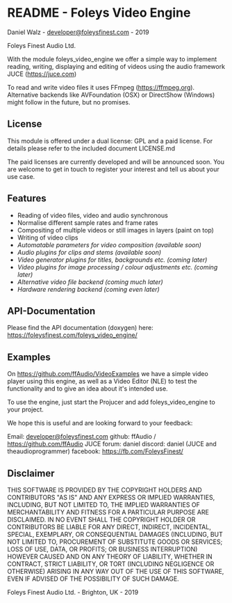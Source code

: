 README - Foleys Video Engine
============================

Daniel Walz - developer@foleysfinest.com - 2019

Foleys Finest Audio Ltd.

With the module foleys_video_engine we offer a simple way to implement reading,
writing, displaying and editing of videos using the audio framework JUCE (https://juce.com)

To read and write video files it uses FFmpeg (https://ffmpeg.org). Alternative backends
like AVFoundation (OSX) or DirectShow (Windows) might follow in the future, but no
promises.

License
-------

This module is offered under a dual license: GPL and a paid license. For details please
refer to the included document LICENSE.md

The paid licenses are currently developed and will be announced soon. You are welcome to 
get in touch to register your interest and tell us about your use case.

Features
--------

- Reading of video files, video and audio synchronous
- Normalise different sample rates and frame rates
- Compositing of multiple videos or still images in layers (paint on top)
- Writing of video clips
- _Automatable parameters for video composition (available soon)_
- _Audio plugins for clips and stems (available soon)_
- _Video generator plugins for titles, backgrounds etc. (coming later)_
- _Video plugins for image processing / colour adjustments etc. (coming later)_
- _Alternative video file backend (coming much later)_
- _Hardware rendering backend (coming even later)_

API-Documentation
-----------------

Please find the API documentation (doxygen) here: https://foleysfinest.com/foleys_video_engine/

Examples
--------

On https://github.com/ffAudio/VideoExamples we have a simple video player using this engine,
as well as a Video Editor (NLE) to test the functionality and to give an idea about it's
intended use.

To use the engine, just start the Projucer and add foleys_video_engine to your project.

We hope this is useful and are looking forward to your feedback:

Email:       developer@foleysfinest.com
github:      ffAudio / https://github.com/ffAudio
JUCE forum:  daniel
discord:     daniel (JUCE and theaudioprogrammer)
facebook:    https://fb.com/FoleysFinest/

Disclaimer
----------

 THIS SOFTWARE IS PROVIDED BY THE COPYRIGHT HOLDERS AND CONTRIBUTORS "AS IS" AND
 ANY EXPRESS OR IMPLIED WARRANTIES, INCLUDING, BUT NOT LIMITED TO, THE IMPLIED
 WARRANTIES OF MERCHANTABILITY AND FITNESS FOR A PARTICULAR PURPOSE ARE DISCLAIMED.
 IN NO EVENT SHALL THE COPYRIGHT HOLDER OR CONTRIBUTORS BE LIABLE FOR ANY DIRECT,
 INDIRECT, INCIDENTAL, SPECIAL, EXEMPLARY, OR CONSEQUENTIAL DAMAGES (INCLUDING,
 BUT NOT LIMITED TO, PROCUREMENT OF SUBSTITUTE GOODS OR SERVICES; LOSS OF USE,
 DATA, OR PROFITS; OR BUSINESS INTERRUPTION) HOWEVER CAUSED AND ON ANY THEORY OF
 LIABILITY, WHETHER IN CONTRACT, STRICT LIABILITY, OR TORT (INCLUDING NEGLIGENCE
 OR OTHERWISE) ARISING IN ANY WAY OUT OF THE USE OF THIS SOFTWARE, EVEN IF ADVISED
 OF THE POSSIBILITY OF SUCH DAMAGE.


Foleys Finest Audio Ltd. - Brighton, UK - 2019
